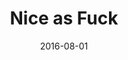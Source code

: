 ---
title: Nice as Fuck
location: Bowery Ballroom
date: 2016-08-01
tweets:
  - 'https://twitter.com/thomasABoyt/status/760323273280323584'
  - 'https://twitter.com/thomasABoyt/status/760292797601738752'
---